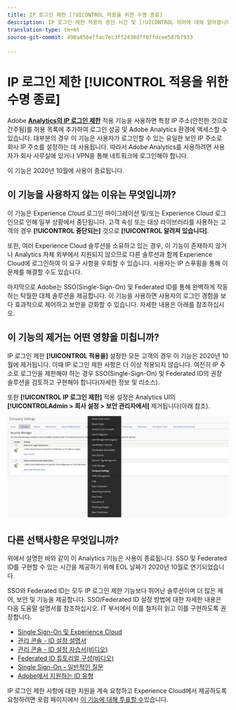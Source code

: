 ```yaml
---
title: IP 로그인 제한 [!UICONTROL 적용을 위한 수명 종료]
description: IP 로그인 제한 적용의 종단 시간 및 [!UICONTROL 의미에 대해 알아봅니다.]
translation-type: tm+mt
source-git-commit: 490a856effac7ec3ff2430dff0ffdcee587bf933

---
```



# IP 로그인 제한 [!UICONTROL 적용을 위한 수명 종료]

Adobe **[Analytics의 IP 로그인 제한](/help/admin/company/security-manager.md)** 적용 기능을 사용하면 특정 IP 주소(안전한 것으로 간주됨)를 허용 목록에 추가하여 로그인 성공 및 Adobe Analytics 환경에 액세스할 수 있습니다. 대부분의 경우 이 기능은 사용자가 로그인할 수 있는 유일한 보안 IP 주소로 회사 IP 주소를 설정하는 데 사용됩니다. 따라서 Adobe Analytics를 사용하려면 사용자가 회사 사무실에 있거나 VPN을 통해 네트워크에 로그인해야 합니다.

이 기능은 2020년 10월에 사용이 종료됩니다.

## 이 기능을 사용하지 않는 이유는 무엇입니까?

이 기능은 Experience Cloud 로그인 마이그레이션 및/또는 Experience Cloud 로그인으로 인해 일부 상황에서 중단됩니다. 고객 속성 또는 대상 라이브러리를 사용하는 고객의 경우 **[!UICONTROL 중단되는]** 것으로 **[!UICONTROL 알려져 있습니다]**.

또한, 여러 Experience Cloud 솔루션을 소유하고 있는 경우, 이 기능이 존재하지 않거나 Analytics 자체 외부에서 지원되지 않으므로 다른 솔루션과 함께 Experience Cloud에 로그인하여 이 요구 사항을 우회할 수 있습니다. 사용자는 IP 스푸핑을 통해 이 문제를 해결할 수도 있습니다.

마지막으로 Adobe는 SSO(Single-Sign-On) 및 Federated ID를 통해 완벽하게 작동하는 탁월한 대체 솔루션을 제공합니다. 이 기능을 사용하면 사용자의 로그인 경험을 보다 효과적으로 제어하고 보안을 강화할 수 있습니다. 자세한 내용은 아래를 참조하십시오.

## 이 기능의 제거는 어떤 영향을 미칩니까?

IP 로그인 제한 **[!UICONTROL 적용을]** 설정한 모든 고객의 경우 이 기능은 2020년 10월에 제거됩니다. 이때 IP 로그인 제한 사항은 더 이상 적용되지 않습니다. 여전히 IP 주소로 로그인을 제한해야 하는 경우 SSO(Single-Sign-On) 및 Federated ID의 권장 솔루션을 검토하고 구현해야 합니다(자세한 정보 및 리소스).

또한 **[!UICONTROL IP 로그인 제한]** 적용 설정은 Analytics UI의 **[!UICONTROLAdmin &gt; 회사 설정 &gt; 보안 관리자에서]** 제거됩니다(아래 참조).

![](assets/sec-manager2.png)

## 다른 선택사항은 무엇입니까?

위에서 설명한 바와 같이 이 Analytics 기능은 사용이 종료됩니다. SSO 및 Federated ID를 구현할 수 있는 시간을 제공하기 위해 EOL 날짜가 2020년 10월로 연기되었습니다.

SSO와 Federated ID는 모두 IP 로그인 제한 기능보다 뛰어난 솔루션이며 더 많은 제어, 보안 및 기능을 제공합니다. SSO/Federated ID 설정 방법에 대한 자세한 내용은 다음 도움말 설명서를 참조하십시오. IT 부서에서 이를 철저히 읽고 이를 구현하도록 권장합니다.

* [Single Sign-On 및 Experience Cloud](https://spark.adobe.com/page/JeSB8EPEQIvjD/)
* [관리 콘솔 - ID 설정 설명서](https://helpx.adobe.com/enterprise/using/set-up-identity.html)
* [관리 콘솔 - ID 설정 자습서(비디오)](https://helpx.adobe.com/enterprise/how-to/identity-directories-domains.html?playlist=/ccx/v1/collection/product/enterprise/topics/enterprise-identity/collection.ccx.js&ref=helpx.adobe.com)
* [Federated ID 튜토리얼 구성(비디오)](https://helpx.adobe.com/enterprise/how-to/identity-configure-ids.html?playlist=/ccx/v1/collection/product/enterprise/topics/enterprise-identity/collection.ccx.js&ref=helpx.adobe.com)
* [Single Sign-On - 일반적인 질문](https://helpx.adobe.com/enterprise/using/sso-faq.html)
* [Adobe에서 지원하는 ID 유형](https://helpx.adobe.com/enterprise/using/identity.html)

IP 로그인 제한 사항에 대한 지원을 계속 요청하고 Experience Cloud에서 제공하도록 요청하려면 포럼 페이지에서 [이 기능에 대해 투표할 수](https://forums.adobe.com/ideas/11648)있습니다.
